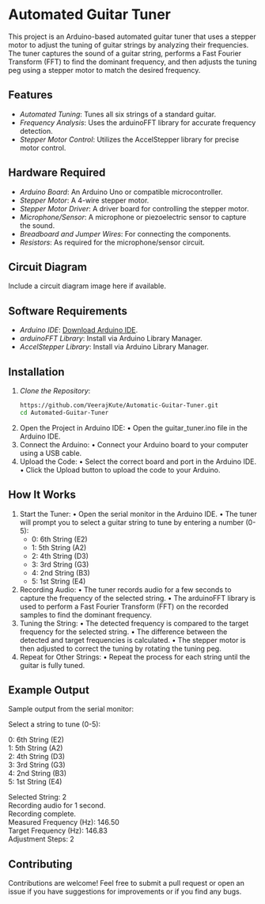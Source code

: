 # Automated Guitar Tuner

This project is an Arduino-based automated guitar tuner that uses a stepper motor to adjust the tuning of guitar strings by analyzing their frequencies. The tuner captures the sound of a guitar string, performs a Fast Fourier Transform (FFT) to find the dominant frequency, and then adjusts the tuning peg using a stepper motor to match the desired frequency.

## Features
- *Automated Tuning*: Tunes all six strings of a standard guitar.
- *Frequency Analysis*: Uses the arduinoFFT library for accurate frequency detection.
- *Stepper Motor Control*: Utilizes the AccelStepper library for precise motor control.

## Hardware Required
- *Arduino Board*: An Arduino Uno or compatible microcontroller.
- *Stepper Motor*: A 4-wire stepper motor.
- *Stepper Motor Driver*: A driver board for controlling the stepper motor.
- *Microphone/Sensor*: A microphone or piezoelectric sensor to capture the sound.
- *Breadboard and Jumper Wires*: For connecting the components.
- *Resistors*: As required for the microphone/sensor circuit.

## Circuit Diagram
Include a circuit diagram image here if available.

## Software Requirements
- *Arduino IDE*: [Download Arduino IDE](https://www.arduino.cc/en/software).
- *arduinoFFT Library*: Install via Arduino Library Manager.
- *AccelStepper Library*: Install via Arduino Library Manager.

## Installation

1. *Clone the Repository*:
   ```bash
   https://github.com/VeerajKute/Automatic-Guitar-Tuner.git
   cd Automated-Guitar-Tuner
2.	Open the Project in Arduino IDE:
	•	Open the guitar_tuner.ino file in the Arduino IDE.
3.	Connect the Arduino:
	•	Connect your Arduino board to your computer using a USB cable.
4.	Upload the Code:
	•	Select the correct board and port in the Arduino IDE.
	•	Click the Upload button to upload the code to your Arduino.

## How It Works

1.	Start the Tuner:
	•	Open the serial monitor in the Arduino IDE.
	•	The tuner will prompt you to select a guitar string to tune by entering a number (0-5):
	- 0: 6th String (E2)
	- 1: 5th String (A2)
	- 2: 4th String (D3)
	- 3: 3rd String (G3)
	- 4: 2nd String (B3)
	- 5: 1st String (E4)
2.	Recording Audio:
	•	The tuner records audio for a few seconds to capture the frequency of the selected string.
	•	The arduinoFFT library is used to perform a Fast Fourier Transform (FFT) on the recorded samples to find the dominant frequency.
3.	Tuning the String:
	•	The detected frequency is compared to the target frequency for the selected string.
	•	The difference between the detected and target frequencies is calculated.
	•	The stepper motor is then adjusted to correct the tuning by rotating the tuning peg.
4.	Repeat for Other Strings:
	•	Repeat the process for each string until the guitar is fully tuned.

## Example Output

Sample output from the serial monitor:

Select a string to tune (0-5):  

0: 6th String (E2)  
1: 5th String (A2)  
2: 4th String (D3)  
3: 3rd String (G3)  
4: 2nd String (B3)  
5: 1st String (E4)  

Selected String: 2  
Recording audio for 1 second.  
Recording complete.  
Measured Frequency (Hz): 146.50  
Target Frequency (Hz): 146.83  
Adjustment Steps: 2

## Contributing

Contributions are welcome! Feel free to submit a pull request or open an issue if you have suggestions for improvements or if you find any bugs.
